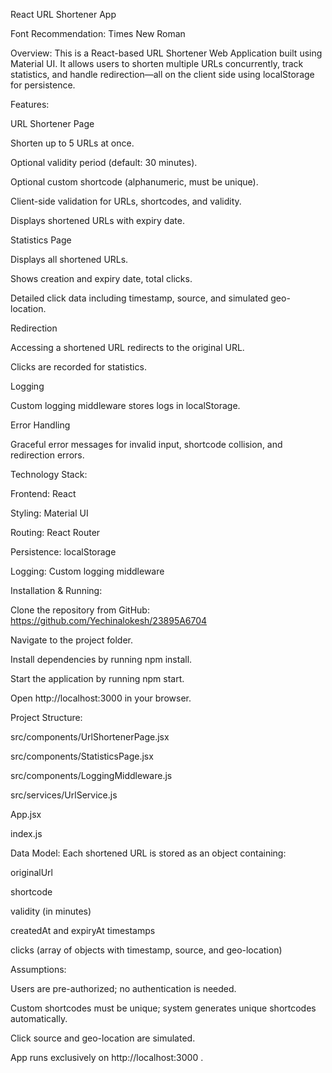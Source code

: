 React URL Shortener App

Font Recommendation: Times New Roman

Overview:
This is a React-based URL Shortener Web Application built using Material UI. It allows users to shorten multiple URLs concurrently, track statistics, and handle redirection—all on the client side using localStorage for persistence.

Features:

URL Shortener Page

Shorten up to 5 URLs at once.

Optional validity period (default: 30 minutes).

Optional custom shortcode (alphanumeric, must be unique).

Client-side validation for URLs, shortcodes, and validity.

Displays shortened URLs with expiry date.

Statistics Page

Displays all shortened URLs.

Shows creation and expiry date, total clicks.

Detailed click data including timestamp, source, and simulated geo-location.

Redirection

Accessing a shortened URL redirects to the original URL.

Clicks are recorded for statistics.

Logging

Custom logging middleware stores logs in localStorage.

Error Handling

Graceful error messages for invalid input, shortcode collision, and redirection errors.

Technology Stack:

Frontend: React

Styling: Material UI

Routing: React Router

Persistence: localStorage

Logging: Custom logging middleware

Installation & Running:

Clone the repository from GitHub: https://github.com/Yechinalokesh/23895A6704

Navigate to the project folder.

Install dependencies by running npm install.

Start the application by running npm start.

Open http://localhost:3000
 in your browser.

Project Structure:

src/components/UrlShortenerPage.jsx

src/components/StatisticsPage.jsx

src/components/LoggingMiddleware.js

src/services/UrlService.js

App.jsx

index.js

Data Model:
Each shortened URL is stored as an object containing:

originalUrl

shortcode

validity (in minutes)

createdAt and expiryAt timestamps

clicks (array of objects with timestamp, source, and geo-location)

Assumptions:

Users are pre-authorized; no authentication is needed.

Custom shortcodes must be unique; system generates unique shortcodes automatically.

Click source and geo-location are simulated.

App runs exclusively on http://localhost:3000
.
